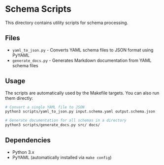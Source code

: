 # Schema Scripts

This directory contains utility scripts for schema processing.

## Files

- `yaml_to_json.py` - Converts YAML schema files to JSON format using PyYAML
- `generate_docs.py` - Generates Markdown documentation from YAML schema files

## Usage

The scripts are automatically used by the Makefile targets. You can also run them directly:

```bash
# Convert a single YAML file to JSON
python3 scripts/yaml_to_json.py input.schema.yaml output.schema.json

# Generate documentation for all schemas in a directory
python3 scripts/generate_docs.py src/ docs/
```

## Dependencies

- Python 3.x
- PyYAML (automatically installed via `make config`)
